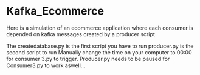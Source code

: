 # Kafka_Ecommerce
Here is a simulation of an ecommerce application where each consumer is depended on kafka messages created by a producer script

The createdatabase.py is the first script you have to run
producer.py is the second script to run
Manually change the time on your computer to 00:00 for consumer 3.py to trigger.
Producer.py needs to be paused for Consumer3.py to work aswell...
